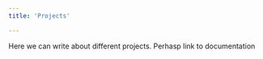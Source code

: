 ```yaml
---
title: 'Projects'

---
```


Here we can write about different projects. Perhasp link to documentation
